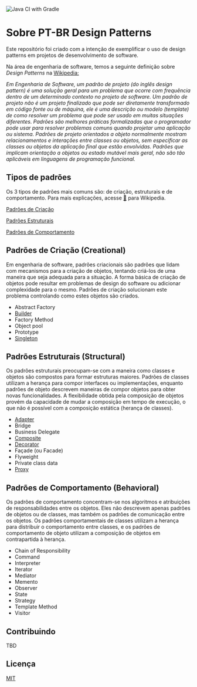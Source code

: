 ![Java CI with Gradle](https://github.com/rmbraga/pt-br-design-patterns/workflows/Java%20CI%20with%20Gradle/badge.svg?branch=master)
# Sobre PT-BR Design Patterns

Este repositório foi criado com a intenção de exemplificar o uso de design patterns em projetos de desenvolvimento de software.

Na área de engenharia de software, temos a seguinte definição sobre *Design Patterns* na [Wikipedia:](https://pt.wikipedia.org/wiki/Padr%C3%A3o_de_projeto_de_software)

*Em Engenharia de Software, um padrão de projeto (do inglês design pattern) é uma solução geral para um problema que ocorre com frequência dentro de um determinado contexto no projeto de software. Um padrão de projeto não é um projeto finalizado que pode ser diretamente transformado em código fonte ou de máquina, ele é uma descrição ou modelo (template) de como resolver um problema que pode ser usado em muitas situações diferentes. Padrões são melhores práticas formalizadas que o programador pode usar para resolver problemas comuns quando projetar uma aplicação ou sistema. Padrões de projeto orientados a objeto normalmente mostram relacionamentos e interações entre classes ou objetos, sem especificar as classes ou objetos da aplicação final que estão envolvidas. Padrões que implicam orientação a objetos ou estado mutável mais geral, não são tão aplicáveis em linguagens de programação funcional.*


## Tipos de padrões
Os 3 tipos de padrões mais comuns são: de criação, estruturais e de comportamento. Para mais explicações, acesse [:link:](https://pt.wikipedia.org/wiki/Padr%C3%A3o_de_projeto_de_software#Padr%C3%B5es_GoF_('Gang_of_Four')) para Wikipedia.

[Padrões de Criação](#padrões-de-criação-creational)

[Padrões Estruturais](#padrões-estruturais-structural)

[Padrões de Comportamento](#padrões-de-comportamento-behavioral)


## Padrões de Criação (Creational)
Em engenharia de software, padrões criacionais são padrões que lidam com mecanismos para a criação de objetos, tentando criá-los de uma maneira que seja adequada para a situação. A forma básica de criação de objetos pode resultar em problemas de design do software ou adicionar complexidade para o mesmo. Padrões de criação solucionam este problema controlando como estes objetos são criados.

- Abstract Factory
- [Builder](https://github.com/rmbraga/pt-br-design-patterns/tree/master/src/main/java/com/rmbraga/creational/builders)
- Factory Method
- Object pool
- Prototype
- [Singleton](https://github.com/rmbraga/pt-br-design-patterns/tree/master/src/main/java/com/rmbraga/creational/singleton)



## Padrões Estruturais (Structural)
Os padrões estruturais preocupam-se com a maneira como classes e objetos são compostos para formar estruturas maiores. Padrões de classes utilizam a herança para compor interfaces ou implementações, enquanto padrões de objeto descrevem maneiras de compor objetos para obter novas funcionalidades. A flexibilidade obtida pela composição de objetos provém da capacidade de mudar a composição em tempo de execução, o que não é possível com a composição estática (herança de classes).

- [Adapter](https://github.com/rmbraga/pt-br-design-patterns/tree/master/src/main/java/com/rmbraga/structural/adapter)
- Bridge
- Business Delegate
- [Composite](https://github.com/rmbraga/pt-br-design-patterns/tree/master/src/main/java/com/rmbraga/structural/composite)
- [Decorator](https://github.com/rmbraga/pt-br-design-patterns/tree/master/src/main/java/com/rmbraga/structural/decorator)
- Façade (ou Facade)
- Flyweight
- Private class data
- [Proxy](https://github.com/rmbraga/pt-br-design-patterns/tree/master/src/main/java/com/rmbraga/structural/proxy)


## Padrões de Comportamento (Behavioral)
Os padrões de comportamento concentram-se nos algoritmos e atribuições de responsabilidades entre os objetos. Eles não descrevem apenas padrões de objetos ou de classes, mas também os padrões de comunicação entre os objetos. Os padrões comportamentais de classes utilizam a herança para distribuir o comportamento entre classes, e os padrões de comportamento de objeto utilizam a composição de objetos em contrapartida à herança.

- Chain of Responsibility
- Command
- Interpreter
- Iterator
- Mediator
- Memento
- Observer
- State
- Strategy
- Template Method
- Visitor

## Contribuindo 
TBD

## Licença
[MIT](https://choosealicense.com/licenses/mit/)



